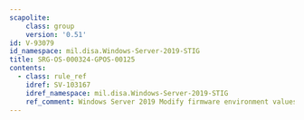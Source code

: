 ```yaml
---
scapolite:
    class: group
    version: '0.51'
id: V-93079
id_namespace: mil.disa.Windows-Server-2019-STIG
title: SRG-OS-000324-GPOS-00125
contents:
  - class: rule_ref
    idref: SV-103167
    idref_namespace: mil.disa.Windows-Server-2019-STIG
    ref_comment: Windows Server 2019 Modify firmware environment values user ...
---
```


